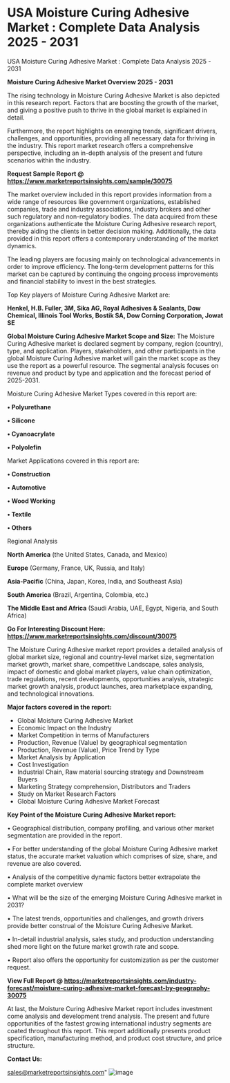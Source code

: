 # USA Moisture Curing Adhesive Market : Complete Data Analysis 2025 - 2031
USA Moisture Curing Adhesive Market : Complete Data Analysis 2025 - 2031

<Strong> Moisture Curing Adhesive Market Overview 2025 - 2031</strong>

The rising technology in Moisture Curing Adhesive Market is also depicted in this research report. Factors that are boosting the growth of the market, and giving a positive push to thrive in the global market is explained in detail.

Furthermore, the report highlights on emerging trends, significant drivers, challenges, and opportunities, providing all necessary data for thriving in the industry. This report market research offers a comprehensive perspective, including an in-depth analysis of the present and future scenarios within the industry.

<strong>Request Sample Report @ <a href=https://www.marketreportsinsights.com/sample/30075>https://www.marketreportsinsights.com/sample/30075</a></strong>

The market overview included in this report provides information from a wide range of resources like government organizations, established companies, trade and industry associations, industry brokers and other such regulatory and non-regulatory bodies. The data acquired from these organizations authenticate the Moisture Curing Adhesive research report, thereby aiding the clients in better decision making. Additionally, the data provided in this report offers a contemporary understanding of the market dynamics.

The leading players are focusing mainly on technological advancements in order to improve efficiency. The long-term development patterns for this market can be captured by continuing the ongoing process improvements and financial stability to invest in the best strategies.

Top Key players of Moisture Curing Adhesive Market are:

<strong>Henkel, H.B. Fuller, 3M, Sika AG, Royal Adhesives & Sealants, Dow Chemical, Illinois Tool Works, Bostik SA, Dow Corning Corporation, Jowat SE</strong>

<strong><b>Global Moisture Curing Adhesive Market Scope and Size:</b></strong>
The Moisture Curing Adhesive market is declared segment by company, region (country), type, and application. Players, stakeholders, and other participants in the global Moisture Curing Adhesive market will gain the market scope as they use the report as a powerful resource. The segmental analysis focuses on revenue and product by type and application and the forecast period of 2025-2031.

Moisture Curing Adhesive Market Types covered in this report are:

<strong>• Polyurethane

• Silicone

• Cyanoacrylate

• Polyolefin</strong>

Market Applications covered in this report are:

<strong>• Construction

• Automotive

• Wood Working

• Textile

• Others</strong> 

Regional Analysis

<strong>North America</strong> (the United States, Canada, and Mexico)

<strong>Europe</strong> (Germany, France, UK, Russia, and Italy)

<strong>Asia-Pacific</strong> (China, Japan, Korea, India, and Southeast Asia)

<strong>South America</strong> (Brazil, Argentina, Colombia, etc.)

<strong>The Middle East and Africa</strong> (Saudi Arabia, UAE, Egypt, Nigeria, and South Africa)

<strong>Go For Interesting Discount Here: <a href=https://www.marketreportsinsights.com/discount/30075>https://www.marketreportsinsights.com/discount/30075</a></strong>

The Moisture Curing Adhesive market report provides a detailed analysis of global market size, regional and country-level market size, segmentation market growth, market share, competitive Landscape, sales analysis, impact of domestic and global market players, value chain optimization, trade regulations, recent developments, opportunities analysis, strategic market growth analysis, product launches, area marketplace expanding, and technological innovations.

<strong><b>Major factors covered in the report:</b></strong>
<ul>
  <li>Global Moisture Curing Adhesive Market </li>
  <li>Economic Impact on the Industry</li>
  <li>Market Competition in terms of Manufacturers</li>
  <li>Production, Revenue (Value) by geographical segmentation</li>
  <li>Production, Revenue (Value), Price Trend by Type</li>
  <li>Market Analysis by Application</li>
  <li>Cost Investigation</li>
  <li>Industrial Chain, Raw material sourcing strategy and Downstream Buyers</li>
  <li>Marketing Strategy comprehension, Distributors and Traders</li>
  <li>Study on Market Research Factors</li>
  <li>Global Moisture Curing Adhesive Market Forecast</li>
</ul>

<strong><b>Key Point of the Moisture Curing Adhesive Market report:</b></strong>

• Geographical distribution, company profiling, and various other market segmentation are provided in the report.

• For better understanding of the global Moisture Curing Adhesive market status, the accurate market valuation which comprises of size, share, and revenue are also covered.

• Analysis of the competitive dynamic factors better extrapolate the complete market overview

• What will be the size of the emerging Moisture Curing Adhesive market in 2031?

• The latest trends, opportunities and challenges, and growth drivers provide better construal of the Moisture Curing Adhesive Market.

• In-detail industrial analysis, sales study, and production understanding shed more light on the future market growth rate and scope.

• Report also offers the opportunity for customization as per the customer request.

<strong><b>View Full Report @ <a href=https://marketreportsinsights.com/industry-forecast/moisture-curing-adhesive-market-forecast-by-geography-30075>https://marketreportsinsights.com/industry-forecast/moisture-curing-adhesive-market-forecast-by-geography-30075</a></b></strong>


At last, the Moisture Curing Adhesive Market report includes investment come analysis and development trend analysis. The present and future opportunities of the fastest growing international industry segments are coated throughout this report. This report additionally presents product specification, manufacturing method, and product cost structure, and price structure.

<strong>Contact Us:</strong>

sales@marketreportsinsights.com"
![image](https://github.com/user-attachments/assets/139e0cd7-5eb5-47c9-ba13-4a35fd227767)
